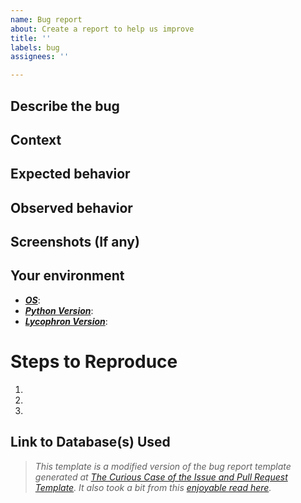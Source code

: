 ```yaml
---
name: Bug report
about: Create a report to help us improve
title: ''
labels: bug
assignees: ''

---
```


<!--- Please, provide a general summary of the request in the Title above -->

## Describe the bug
<!--- Provide a detailed description of the bug encountered -->



## Context
<!--- What were you trying to do? -->



## Expected behavior
<!--- What should have happen? -->



## Observed behavior
<!--- What actually happened? -->



## Screenshots (If any)
<!--- If you can provide screenshoots, please, do. It helps. A lot. -->



## Your environment
<!--- Include as many relevant details about the environment you experience the bug in -->

* **<u>*OS*</u>**:
* ***<u>Python Version</u>***:
* <u>***Lycophron Version***</u>:



# Steps to Reproduce
<!--- Please, provide a link to a screencast showing the steps that led to the bug or list a series of unambiguous steps to reproduce the problem -->

1. 
2. 
3. 



## Link to Database(s) Used
<!--- You probably were running this with a specific database. Please, provide the link below so I can have access to the same dataset. -->

<!--- Both Google Drive or Dropbox links are fine. Just make sure to make them shareable. -->


>*This template is a modified version of the bug report template generated at [The Curious Case of the Issue and Pull Request Template](https://www.talater.com/open-source-templates/#/). It also took a bit from this [enjoyable read here](https://medium.com/nyc-planning-digital/writing-a-proper-github-issue-97427d62a20f).*
